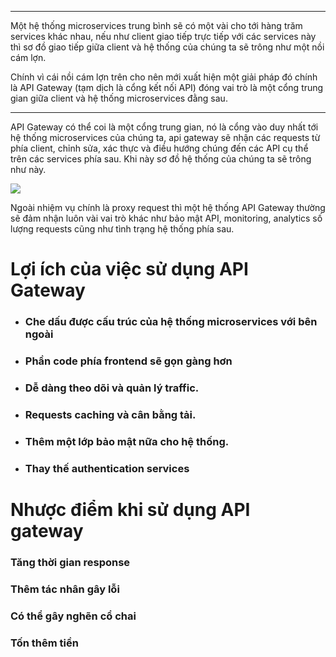 
---

Một hệ thống microservices trung bình sẽ có một vài cho tới hàng trăm services khác nhau, nếu như client giao tiếp trực tiếp với các services này thì sơ đồ giao tiếp giữa client và hệ thống của chúng ta sẽ trông như một nồi cám lợn.

Chính vì cái nồi cám lợn trên cho nên mới xuất hiện một giải pháp đó chính là API Gateway (tạm dịch là cổng kết nối API) đóng vai trò là một cổng trung gian giữa client và hệ thống microservices đằng sau.

---
API Gateway có thể coi là một cổng trung gian, nó là cổng vào duy nhất tới hệ thống microservices của chúng ta, api gateway sẽ nhận các requests từ phía client, chỉnh sửa, xác thực và điều hướng chúng đến các API cụ thể trên các services phía sau. Khi này sơ đồ hệ thống của chúng ta sẽ trông như này.

![](https://images.viblo.asia/7c5add32-77c0-43c4-bb76-f87ec53badaa.png)

Ngoài nhiệm vụ chính là proxy request thì một hệ thống API Gateway thường sẽ đảm nhận luôn vài vai trò khác như bảo mật API, monitoring, analytics số lượng requests cũng như tình trạng hệ thống phía sau.

# Lợi ích của việc sử dụng API Gateway

- ### Che dấu được cấu trúc của hệ thống microservices với bên ngoài

- ### Phần code phía frontend sẽ gọn gàng hơn

- ### Dễ dàng theo dõi và quản lý traffic.

- ### Requests caching và cân bằng tải.

- ### Thêm một lớp bảo mật nữa cho hệ thống.

- ### Thay thế authentication services

# Nhược điểm khi sử dụng API gateway

### Tăng thời gian response

### Thêm tác nhân gây lỗi

### Có thể gây nghẽn cổ chai

### Tốn thêm tiền



